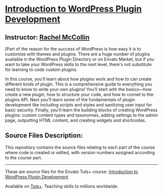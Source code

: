 # [Introduction to WordPress Plugin Development][published url]
## Instructor: [Rachel McCollin][instructor url]


[Part of the reason for the success of WordPress is how easy it is to customize with themes and plugins. There are a huge number of plugins available in the WordPress Plugin Directory or on Envato Market, but if you want to take your WordPress skills to the next level, there's not substitute for learning to code custom plugins.

In this course, you'll learn about how plugins work and how to can create different kinds of plugin. This is a comprehensive guide to everything you need to know to write your own plugins! You'll start with the basics—how create a new plugin, how to structure your code, and how to connet to the plugins API. Next you'll learn some of the fundamentals of plugin development like including scripts and styles and sanitizing user input for basic security. Finally, you'll learn the building blocks of creating WordPress plugins: custom content types and taxonomies, adding settings to the admin page, outputting HTML content, and creating widgets and shortcodes.


## Source Files Description:

This repository contains the source files relating to each part of the course where code is created or edited, with version numbers assigned according to the course part. 

------

These are source files for the Envato Tuts+ course: [Introduction to WordPress Plugin Development][published url]

Available on [Tuts+](https://tutsplus.com). Teaching skills to millions worldwide.

[published url]: https://code.tutsplus.com/courses/introduction-to-wordpress-plugin-development
[instructor url]: https://tutsplus.com/authors/rachel-mccollin
